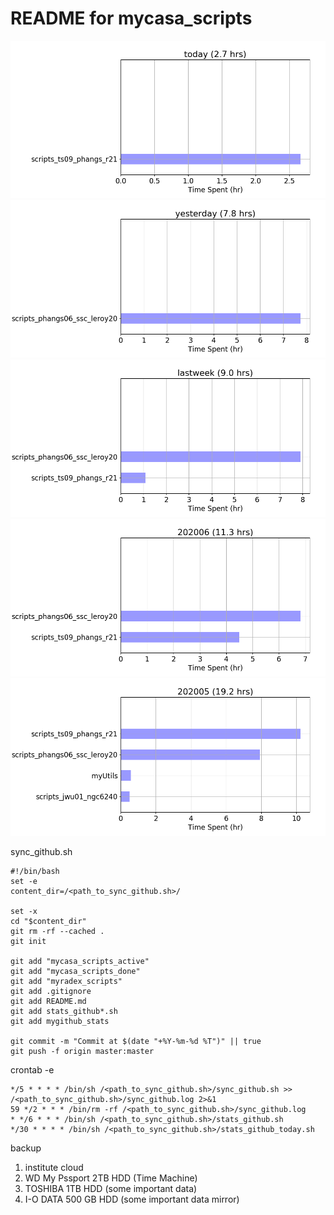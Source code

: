 # README for mycasa_scripts

![stats_commit_today](https://github.com/toshikisaito1005/mycasa_scripts/blob/master/mygithub_stats/stats_commit_today.png)
![stats_commit_yesterday](https://github.com/toshikisaito1005/mycasa_scripts/blob/master/mygithub_stats/stats_commit_yesterday.png)
![stats_commit_lastweek](https://github.com/toshikisaito1005/mycasa_scripts/blob/master/mygithub_stats/stats_commit_lastweek.png)
![stats_commit_202006](https://github.com/toshikisaito1005/mycasa_scripts/blob/master/mygithub_stats/stats_commit_202006.png)
![stats_commit_202005](https://github.com/toshikisaito1005/mycasa_scripts/blob/master/mygithub_stats/stats_commit_202005.png)

sync_github.sh
```
#!/bin/bash
set -e
content_dir=/<path_to_sync_github.sh>/

set -x
cd "$content_dir"
git rm -rf --cached .
git init

git add "mycasa_scripts_active"
git add "mycasa_scripts_done"
git add "myradex_scripts"
git add .gitignore
git add README.md
git add stats_github*.sh
git add mygithub_stats

git commit -m "Commit at $(date "+%Y-%m-%d %T")" || true
git push -f origin master:master
```

crontab -e
```
*/5 * * * * /bin/sh /<path_to_sync_github.sh>/sync_github.sh >> /<path_to_sync_github.sh>/sync_github.log 2>&1
59 */2 * * * /bin/rm -rf /<path_to_sync_github.sh>/sync_github.log
* */6 * * * /bin/sh /<path_to_sync_github.sh>/stats_github.sh
*/30 * * * * /bin/sh /<path_to_sync_github.sh>/stats_github_today.sh
```

backup
1. institute cloud
2. WD My Pssport 2TB HDD (Time Machine)
3. TOSHIBA 1TB HDD (some important data)
4. I-O DATA 500 GB HDD (some important data mirror)
